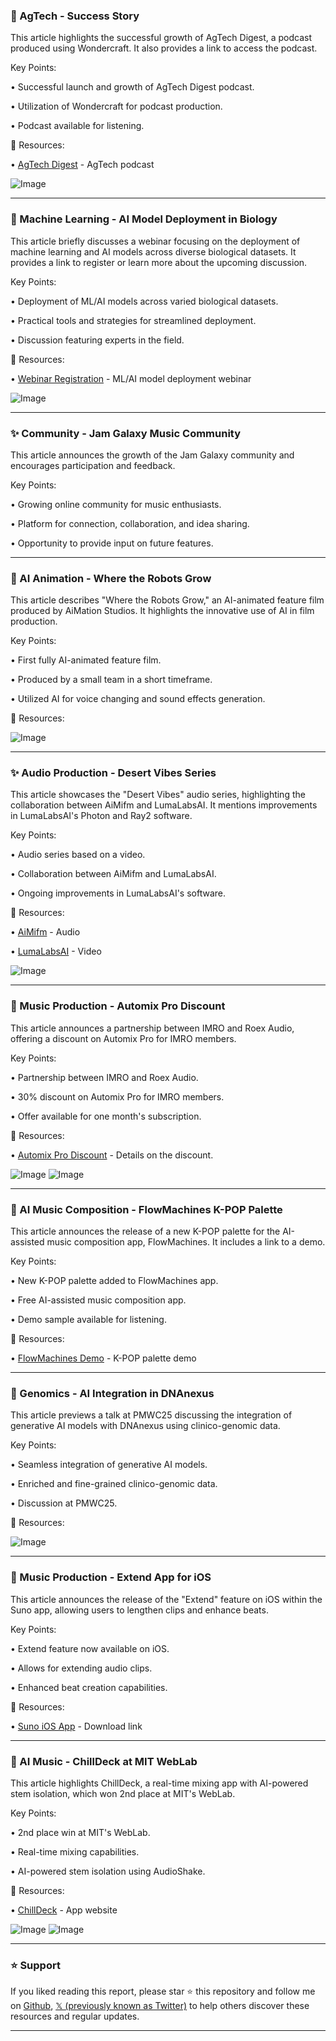 ### 🚀 AgTech - Success Story

This article highlights the successful growth of AgTech Digest, a podcast produced using Wondercraft.  It also provides a link to access the podcast.

Key Points:

• Successful launch and growth of AgTech Digest podcast.


• Utilization of Wondercraft for podcast production.


• Podcast available for listening.


🔗 Resources:

• [AgTech Digest](https://agtech-digest.captivate.fm/listen) - AgTech podcast


![Image](https://pbs.twimg.com/media/Gjm4SmRXgAABqZZ?format=png&name=small)



---

### 🤖 Machine Learning - AI Model Deployment in Biology

This article briefly discusses a webinar focusing on the deployment of machine learning and AI models across diverse biological datasets.  It provides a link to register or learn more about the upcoming discussion.

Key Points:

• Deployment of ML/AI models across varied biological datasets.


• Practical tools and strategies for streamlined deployment.


• Discussion featuring experts in the field.


🔗 Resources:

• [Webinar Registration](https://hubs.ly/Q036qV4N0) -  ML/AI model deployment webinar


![Image](https://pbs.twimg.com/media/Gjm2HqKWAAArJ8N?format=jpg&name=small)



---

### ✨ Community - Jam Galaxy Music Community

This article announces the growth of the Jam Galaxy community and encourages participation and feedback.


Key Points:

• Growing online community for music enthusiasts.


• Platform for connection, collaboration, and idea sharing.


• Opportunity to provide input on future features.



---

### 🤖 AI Animation - Where the Robots Grow

This article describes "Where the Robots Grow," an AI-animated feature film produced by AiMation Studios.  It highlights the innovative use of AI in film production.

Key Points:

• First fully AI-animated feature film.


• Produced by a small team in a short timeframe.


• Utilized AI for voice changing and sound effects generation.


🔗 Resources:

![Image](https://pbs.twimg.com/ext_tw_video_thumb/1889718534910939136/pu/img/CBwGb3ZBHLwXpV4O.jpg)


---

### ✨ Audio Production - Desert Vibes Series

This article showcases the "Desert Vibes" audio series, highlighting the collaboration between AiMifm and LumaLabsAI. It mentions improvements in LumaLabsAI's Photon and Ray2 software.

Key Points:

• Audio series based on a video.


• Collaboration between AiMifm and LumaLabsAI.


• Ongoing improvements in LumaLabsAI's software.


🔗 Resources:

• [AiMifm](https://twitter.com/aimifm) - Audio


• [LumaLabsAI](https://twitter.com/LumaLabsAI) - Video


![Image](https://pbs.twimg.com/ext_tw_video_thumb/1889656947835633664/pu/img/5pJy8G1z9cxtxUXB.jpg)



---

### 🚀 Music Production - Automix Pro Discount

This article announces a partnership between IMRO and Roex Audio, offering a discount on Automix Pro for IMRO members.

Key Points:

• Partnership between IMRO and Roex Audio.


• 30% discount on Automix Pro for IMRO members.


• Offer available for one month's subscription.


🔗 Resources:

• [Automix Pro Discount](https://imro.ie/affiliates/automix-by-roex) - Details on the discount.


![Image](https://pbs.twimg.com/media/GjlgDIcWQAAKNXf?format=jpg&name=small)
![Image](https://pbs.twimg.com/media/GjlgDIhWMAACJPx?format=jpg&name=small)



---

### 🤖 AI Music Composition - FlowMachines K-POP Palette

This article announces the release of a new K-POP palette for the AI-assisted music composition app, FlowMachines.  It includes a link to a demo.

Key Points:

• New K-POP palette added to FlowMachines app.


• Free AI-assisted music composition app.


• Demo sample available for listening.


🔗 Resources:

• [FlowMachines Demo](https://bit.ly/3Q5ESIj) - K-POP palette demo


---

### 🤖 Genomics - AI Integration in DNAnexus

This article previews a talk at PMWC25 discussing the integration of generative AI models with DNAnexus using clinico-genomic data.


Key Points:

• Seamless integration of generative AI models.


• Enriched and fine-grained clinico-genomic data.


• Discussion at PMWC25.


🔗 Resources:

![Image](https://pbs.twimg.com/media/GikKndfWQAAZJBH?format=jpg&name=small)



---

### 🚀 Music Production - Extend App for iOS

This article announces the release of the "Extend" feature on iOS within the Suno app, allowing users to lengthen clips and enhance beats.

Key Points:

• Extend feature now available on iOS.


•  Allows for extending audio clips.


•  Enhanced beat creation capabilities.


🔗 Resources:

• [Suno iOS App](http://suno.com/ios) - Download link


---

### 🤖 AI Music - ChillDeck at MIT WebLab

This article highlights ChillDeck, a real-time mixing app with AI-powered stem isolation, which won 2nd place at MIT's WebLab.

Key Points:

• 2nd place win at MIT's WebLab.


• Real-time mixing capabilities.


• AI-powered stem isolation using AudioShake.


🔗 Resources:

• [ChillDeck](https://chilldeck.onrender.com) - App website


![Image](https://pbs.twimg.com/media/GjH90mtbIAEDtd1?format=jpg&name=small)
![Image](https://pbs.twimg.com/media/GjH91ftbIAA0Pm6?format=jpg&name=small)


---

### ⭐️ Support

If you liked reading this report, please star ⭐️ this repository and follow me on [Github](https://github.com/Drix10), [𝕏 (previously known as Twitter)](https://x.com/DRIX_10_) to help others discover these resources and regular updates.

---